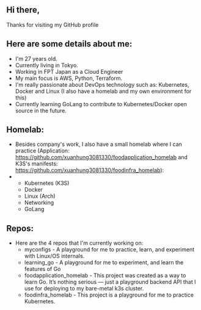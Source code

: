 ## Hi there,
Thanks for visiting my GitHub profile

## Here are some details about me:
- I'm 27 years old.
- Currently living in Tokyo.
- Working in FPT Japan as a Cloud Engineer
- My main focus is AWS, Python, Terraform.
- I'm really passionate about DevOps technology such as: Kubernetes, Docker and Linux (I also have a homelab and my own environment for this)
- Currently learning GoLang to contribute to Kubernetes/Docker open source in the future.

## Homelab:
- Besides company's work, I also have a small homelab where I can practice (Application: https://github.com/xuanhung3081330/foodapplication_homelab and K3S's manifests: https://github.com/xuanhung3081330/foodinfra_homelab):
- + Kubernetes (K3S)
  + Docker
  + Linux (Arch)
  + Networking
  + GoLang
 
## Repos:
- Here are the 4 repos that I'm currently working on:
  + myconfigs - A playground for me to practice, learn, and experiment with Linux/OS internals.
  + learning_go - A playground for me to experiment, and learn the features of Go
  + foodapplication_homelab - This project was created as a way to learn Go. It’s nothing serious — just a playground backend API that I use for deploying to my bare-metal k3s cluster.
  + foodinfra_homelab - This project is a playground for me to practice Kubernetes.

<!--
**xuanhung3081330/xuanhung3081330** is a ✨ _special_ ✨ repository because its `README.md` (this file) appears on your GitHub profile.

Here are some ideas to get you started:

- 🔭 I’m currently working on ...
- 🌱 I’m currently learning ...
- 👯 I’m looking to collaborate on ...
- 🤔 I’m looking for help with ...
- 💬 Ask me about ...
- 📫 How to reach me: ...
- 😄 Pronouns: ...
- ⚡ Fun fact: ...
-->
